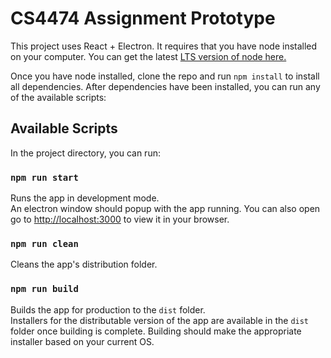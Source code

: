 
# CS4474 Assignment Prototype

This project uses React + Electron. It requires that you have node installed on your computer. You can get the latest [LTS version of node here.](https://nodejs.org/en/download/)

Once you have node installed, clone the repo and run `npm install` to install all dependencies. After dependencies have been installed, you can run any of the available scripts:

## Available Scripts

In the project directory, you can run:

### `npm run start`

Runs the app in development mode.\
An electron window should popup with the app running.
You can also open go to [http://localhost:3000](http://localhost:3000) to view it in your browser.

### `npm run clean`

Cleans the app's distribution folder.

### `npm run build`

Builds the app for production to the `dist` folder.\
Installers for the distributable version of the app are available in the `dist` folder once building is complete.
Building should make the appropriate installer based on your current OS.
